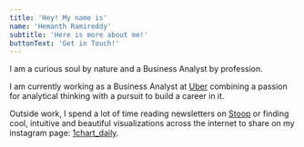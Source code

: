 ```yaml
---
title: 'Hey! My name is'
name: 'Hemanth Ramireddy'
subtitle: 'Here is more about me!'
buttonText: 'Get in Touch!'
---
```


I am a curious soul by nature and a Business Analyst by profession.

I am currently working as a Business Analyst at [Uber](https://www.uber.com/) combining a passion for analytical thinking with a pursuit to build a career in it.

Outside work, I spend a lot of time reading newsletters on [Stoop](https://stoopinbox.com/) or finding cool, intuitive and beautiful visualizations across the internet to share on my instagram page: [1chart_daily](https://www.instagram.com/1chart_daily/).
